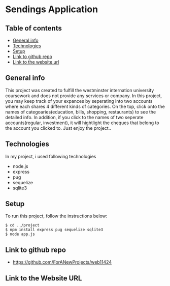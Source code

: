 # Sendings Application
## Table of contents
* [General info](#general-info)
* [Technologies](#technologies)
* [Setup](#setup)
* [Link to github repo](#Link-to-github-repo)
* [Link to the website url](#Link-to-the-website-url)

## General info
This project was created to fulfill the westminster internation university coursework and does not provide any services or company.
In this project, you may keep track of your expances by seperating into two accounts where each shares 4 different kinds of categories.
On the top, click onto the names of categoaries(education, bills, shopping, restaurants) to see the detailed info. In addition,
if you click to the names of two seperate accounts(regular, investment), it will hightlight the cheques that belong to the account you clicked to.
Just enjoy the project..

## Technologies
In my project, i used following technologies
* node.js
* express
* pug
* sequelize
* sqlite3

## Setup
To run this project, follow the instructions below:

```
$ cd ../project
$ npm install express pug sequelize sqlite3
$ node app.js
```

## Link to github repo
* https://github.com/ForANewProjects/web11424

## Link to the Website URL


